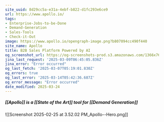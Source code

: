 ```yaml
---
site_uuid: 8d29cc5a-e31a-4ebf-b822-d1fc293e6ce9
url: https://www.apollo.io/
tags:
- Enterprise-Jobs-to-be-Done
- Demand-Generation
- Sales-Tools
- Check-it-Out
image: https://www.apollo.io/opengraph-image.png?b807094cc490f440
site_name: Apollo
title: B2B Sales Platform Powered by AI
og_screenshot_url: https://og-screenshots-prod.s3.amazonaws.com/1366x768/80/false/bde0eb873668124727181f252efb9381732e8c5c61572d76a7742b46ad0cf1bf.jpeg
jina_last_request: '2025-03-09T06:45:05.836Z'
jina_error: "Error occurred"
og_last_fetch: '2025-03-07T05:19:01.830Z'
og_errors: true
og_last_error: '2025-03-14T05:42:36.687Z'
og_error_message: "Error occurred"
date_modified: 2025-03-24
---
```



##### [[Apollo]] is a [[State of the Art]] tool for [[Demand Generation]]
![[Screenshot 2025-02-25 at 3.52.02 PM_Apollo--Hero.png]]
